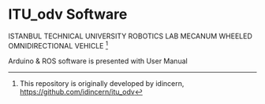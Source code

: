 # ITU_odv Software
ISTANBUL TECHNICAL UNIVERSITY ROBOTICS LAB MECANUM WHEELED OMNIDIRECTIONAL VEHICLE [^1]

Arduino & ROS software is presented with User Manual

[^1]: This repository is originally developed by idincern, https://github.com/idincern/itu_odv
